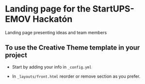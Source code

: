# Landing page for the StartUPS-EMOV Hackatón

Landing page presenting ideas and team members

## To use the Creative Theme template in your project

- Start by adding your info in `_config.yml`

- In `_layouts/front.html` reorder or remove section as you prefer.

